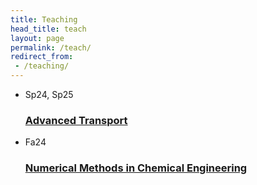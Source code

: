 ```yaml
---
title: Teaching
head_title: teach
layout: page
permalink: /teach/
redirect_from:
 - /teaching/
---
```


<ul class="course-list">
	<li>
		<span class="course-date">Sp24, Sp25</span>
		<h3>
			<a class="course-link" href="che381n">
				Advanced Transport
			</a>
		</h3>
	</li>
	<li>
		<span class="course-date">Fa24</span>
		<h3>
			<a class="course-link" href="che348">
				Numerical Methods in Chemical Engineering
			</a>
		</h3>
	</li>
</ul>



